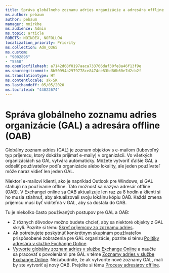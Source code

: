 ```yaml
---
title: Správa globálneho zoznamu adries organizácie a adresára offline
ms.author: pebaum
author: pebaum
manager: mnirkhe
ms.audience: Admin
ms.topic: article
ROBOTS: NOINDEX, NOFOLLOW
localization_priority: Priority
ms.collection: Adm_O365
ms.custom:
- "9002895"
- "5550"
ms.openlocfilehash: a7142d68f0197aaca733766daf30fe8a46f13f9e
ms.sourcegitcommit: 8b50994a2979778ce8474ce83bd86b60e7d2cb2f
ms.translationtype: HT
ms.contentlocale: sk-SK
ms.lasthandoff: 05/05/2020
ms.locfileid: "44022674"
---
```

# <a name="managing-organization-global-address-list-gal-and-offline-address-book-oab"></a>Správa globálneho zoznamu adries organizácie (GAL) a adresára offline (OAB)

Globálny zoznam adries (GAL) je zoznam objektov s e-mailom (ľubovoľný typ príjemcu, ktorý dokáže prijímať e-maily) v organizácii. Vo všetkých organizáciách sa GAL vytvára automaticky. Môžete vytvoriť ďalšie GAL a oddeliť používateľov podľa organizácie alebo lokality, ale jeden používateľ môže naraz vidieť len jeden GAL.

Niektorí e-mailoví klienti, ako je napríklad Outlook pre Windows, si GAL sťahujú na používanie offline. Táto možnosť sa nazýva adresár offline (OAB). V Exchangei online sa OAB aktualizuje len raz za 8 hodín a klienti si ho musia stiahnuť, aby aktualizovali svoju lokálnu kópiu OAB. Každá zmena príjemcu musí byť viditeľná v GAL, aby sa dostala do OAB.

Tu je niekoľko často používaných postupov pre GAL a OAB:

- Z rôznych dôvodov možno budete chcieť, aby sa niektoré objekty z GAL skryli. Pozrite si tému [Skryť príjemcov zo zoznamu adries](https://docs.microsoft.com/exchange/address-books/address-lists/manage-address-lists#hide-recipients-from-address-lists).
- Ak potrebujete poskytnúť konkrétnym skupinám používateľov prispôsobené zobrazenia pre GAL organizácie, pozrite si tému [Politiky adresára v službe Exchange Online](https://docs.microsoft.com/exchange/address-books/address-book-policies/address-book-policies).
- [Vytvorte globálny zoznam adries v službe Exchange Online](https://docs.microsoft.com/exchange/address-books/address-lists/create-global-address-list) a naučte sa pracovať s povoleniami pre GAL v téme [Zoznamy adries v službe Exchange Online](https://docs.microsoft.com/exchange/address-books/address-lists/address-lists). Nezabudnite, že ak vytvoríte nové zoznamy GAL, mali by ste vytvoriť aj nový OAB. Prejdite si tému [Procesy adresárov offline](https://docs.microsoft.com/exchange/address-books/offline-address-books/offline-address-book-procedures).
